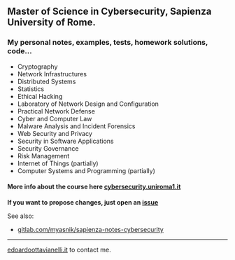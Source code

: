## Master of Science in Cybersecurity, Sapienza University of Rome.

### My personal notes, examples, tests, homework solutions, code...

- Cryptography
- Network Infrastructures
- Distributed Systems
- Statistics
- Ethical Hacking
- Laboratory of Network Design and Configuration
- Practical Network Defense
- Cyber and Computer Law
- Malware Analysis and Incident Forensics
- Web Security and Privacy
- Security in Software Applications
- Security Governance
- Risk Management
- Internet of Things (partially)
- Computer Systems and Programming (partially)

#### More info about the course here [cybersecurity.uniroma1.it](https://cybersecurity.uniroma1.it/home)

**If you want to propose changes, just open an [issue](https://github.com/edoardottt/MSc-CyberSecurity-Sapienza/issues)**

See also:

  - [gitlab.com/myasnik/sapienza-notes-cybersecurity](https://gitlab.com/myasnik/sapienza-notes-cybersecurity)


----

[edoardoottavianelli.it](https://www.edoardoottavianelli.it) to contact me.
